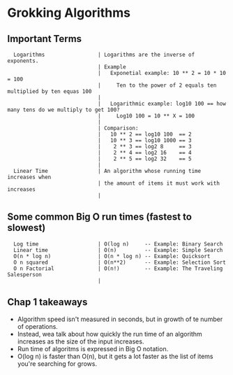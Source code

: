 # Grokking Algorithms  
## Important Terms
```
  Logarithms                 | Logarithms are the inverse of exponents.
                             | Example
                             |   Exponetial example: 10 ** 2 = 10 * 10 = 100
                             |     Ten to the power of 2 equals ten multiplied by ten equas 100
                             |
                             |   Logarithmic example: log10 100 == how many tens do we multiply to get 100?
                             |     Log10 100 = 10 ** X = 100
                             |
                             | Comparison:
                             |   10 ** 2 == log10 100  == 2
                             |   10 ** 3 == log10 1000 == 3
                             |    2 ** 3 == log2 8     == 3
                             |    2 ** 4 == log2 16    == 4
                             |    2 ** 5 == log2 32    == 5
                             |
  Linear Time                | An algorithm whose running time increases when
                             | the amount of items it must work with increases
                             |
```
## Some common Big O run times (fastest to slowest)
```
  Log time                   | O(log n)     -- Example: Binary Search
  Linear time                | O(n)         -- Example: Simple Search
  O(n * log n)               | O(n * log n) -- Example: Quicksort
  O n squared                | O(n**2)      -- Example: Selection Sort
  O n Factorial              | O(n!)        -- Example: The Traveling Salesperson
                             |
```

## Chap 1 takeaways
  * Algorithm speed isn't measured in seconds, but in growth of te number of operations.
  * Instead, wea talk about how quickly the run time of an algorithm increases
    as the size of the input increases.
  * Run time of algoritms is expressed in Big O notation.
  * O(log n) is faster than O(n), but it gets a lot faster as the list of items
    you're searching for grows.

